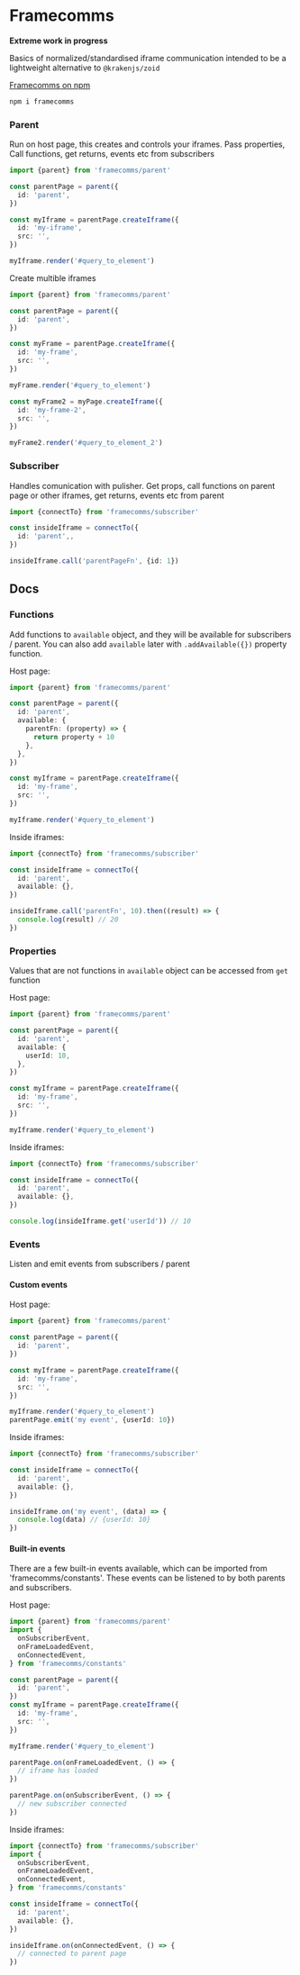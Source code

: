 # Framecomms

**Extreme work in progress**

Basics of normalized/standardised iframe communication intended to be a lightweight alternative to `@krakenjs/zoid`

[Framecomms on npm](https://www.npmjs.com/package/framecomms)

```sh
npm i framecomms
```

### Parent

Run on host page, this creates and controls your iframes. Pass properties, Call functions, get returns, events etc from subscribers

```typescript
import {parent} from 'framecomms/parent'

const parentPage = parent({
  id: 'parent',
})

const myIframe = parentPage.createIframe({
  id: 'my-iframe',
  src: '',
})

myIframe.render('#query_to_element')
```

Create multible iframes

```typescript
import {parent} from 'framecomms/parent'

const parentPage = parent({
  id: 'parent',
})

const myFrame = parentPage.createIframe({
  id: 'my-frame',
  src: '',
})

myFrame.render('#query_to_element')

const myFrame2 = myPage.createIframe({
  id: 'my-frame-2',
  src: '',
})

myFrame2.render('#query_to_element_2')
```

### Subscriber

Handles comunication with pulisher. Get props, call functions on parent page or other iframes, get returns, events etc from parent

```typescript
import {connectTo} from 'framecomms/subscriber'

const insideIframe = connectTo({
  id: 'parent',,
})

insideIframe.call('parentPageFn', {id: 1})
```

## Docs

### Functions

Add functions to `available` object, and they will be available for subscribers / parent.
You can also add `available` later with `.addAvailable({})` property function.

Host page:

```typescript
import {parent} from 'framecomms/parent'

const parentPage = parent({
  id: 'parent',
  available: {
    parentFn: (property) => {
      return property + 10
    },
  },
})

const myIframe = parentPage.createIframe({
  id: 'my-frame',
  src: '',
})

myIframe.render('#query_to_element')
```

Inside iframes:

```typescript
import {connectTo} from 'framecomms/subscriber'

const insideIframe = connectTo({
  id: 'parent',
  available: {},
})

insideIframe.call('parentFn', 10).then((result) => {
  console.log(result) // 20
})
```

### Properties

Values that are not functions in `available` object can be accessed from `get` function

Host page:

```typescript
import {parent} from 'framecomms/parent'

const parentPage = parent({
  id: 'parent',
  available: {
    userId: 10,
  },
})

const myIframe = parentPage.createIframe({
  id: 'my-frame',
  src: '',
})

myIframe.render('#query_to_element')
```

Inside iframes:

```typescript
import {connectTo} from 'framecomms/subscriber'

const insideIframe = connectTo({
  id: 'parent',
  available: {},
})

console.log(insideIframe.get('userId')) // 10
```

### Events

Listen and emit events from subscribers / parent

#### Custom events

Host page:

```typescript
import {parent} from 'framecomms/parent'

const parentPage = parent({
  id: 'parent',
})

const myIframe = parentPage.createIframe({
  id: 'my-frame',
  src: '',
})

myIframe.render('#query_to_element')
parentPage.emit('my event', {userId: 10})
```

Inside iframes:

```typescript
import {connectTo} from 'framecomms/subscriber'

const insideIframe = connectTo({
  id: 'parent',
  available: {},
})

insideIframe.on('my event', (data) => {
  console.log(data) // {userId: 10}
})
```

#### Built-in events

There are a few built-in events available, which can be imported from 'framecomms/constants'. These events can be listened to by both parents and subscribers.

Host page:

```typescript
import {parent} from 'framecomms/parent'
import {
  onSubscriberEvent,
  onFrameLoadedEvent,
  onConnectedEvent,
} from 'framecomms/constants'

const parentPage = parent({
  id: 'parent',
})
const myIframe = parentPage.createIframe({
  id: 'my-frame',
  src: '',
})

myIframe.render('#query_to_element')

parentPage.on(onFrameLoadedEvent, () => {
  // iframe has loaded
})

parentPage.on(onSubscriberEvent, () => {
  // new subscriber connected
})
```

Inside iframes:

```typescript
import {connectTo} from 'framecomms/subscriber'
import {
  onSubscriberEvent,
  onFrameLoadedEvent,
  onConnectedEvent,
} from 'framecomms/constants'

const insideIframe = connectTo({
  id: 'parent',
  available: {},
})

insideIframe.on(onConnectedEvent, () => {
  // connected to parent page
})
```
